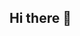 ## Hi there 👋

<!--
**Alankrita1998/Alankrita1998** is a ✨ _special_ ✨ repository because its `README.md` (this file) appears on your GitHub profile.
I am a passionate frontend developer with 2.4 years of corporate experience. My expertise lies in the React framework, along with proficiency in JavaScript, HTML, and CSS. I have successfully worked on Microfrontend Architecture to optimize existing applications within my organization.

I am well-versed in version control with Git, continuous integration and deployment using Jenkins, and container orchestration with Kubernetes. My experience includes handling deployments and resolving server issues.

Beyond my 9-5 responsibilities, I am committed to continuous learning and skill enhancement. I actively work on personal projects, experimenting with new technologies and implementing them in my applications. I am driven by curiosity and a deep interest in understanding the "why" and "how" behind every piece of logic I encounter.


- 🔭 I’m currently working at Accenture
- 📫 Skilled in : HTML,CSS,JavaScript,React,Git,GraphQL
- 🌱 Competent in : Jenkins, Kubernetes , interactions with APIs and RESTful Services
- ⚡ Certified in : AZ-900: Microsoft Azure Fundamentals 
- 💬 Contact : www.linkedin.com/in/alankrita-mohapatra
-->
